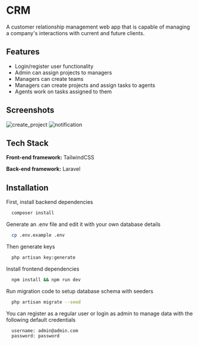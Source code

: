 
# CRM

A customer relationship management web app that is capable of managing a company's interactions with current and future clients.

## Features

- Login/register user functionality
- Admin can assign projects to managers
- Managers can create teams
- Managers can create projects and assign tasks to agents
- Agents work on tasks assigned to them

## Screenshots
![create_project](https://user-images.githubusercontent.com/3273498/211235906-cda80acc-2aa0-4c10-a19b-f60d5ae11776.png)
![notification](https://user-images.githubusercontent.com/3273498/211235919-4e4d6bbf-77f3-41dd-995d-423591d34449.png)

## Tech Stack

**Front-end framework:** TailwindCSS

**Back-end framework:** Laravel

## Installation

First, install backend dependencies

```bash
  composer install
```
Generate an .env file and edit it with your own database details

```bash
  cp .env.example .env
```
Then generate keys

```bash
  php artisan key:generate
```
Install frontend dependencies 

```bash
  npm install && npm run dev
```

Run migration code to setup database schema with seeders

```bash
  php artisan migrate --seed
```

You can register as a regular user or login as admin to manage data with the following default credentials 

```bash
  username: admin@admin.com
  password: password
```
